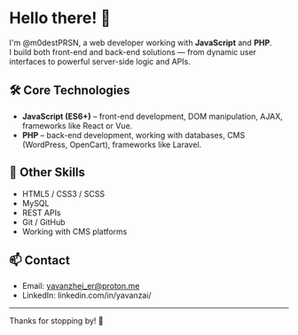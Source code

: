 # Hello there! 👋

I'm @m0destPRSN, a web developer working with **JavaScript** and **PHP**.  
I build both front-end and back-end solutions — from dynamic user interfaces to powerful server-side logic and APIs.

## 🛠️ Core Technologies

- **JavaScript (ES6+)** – front-end development, DOM manipulation, AJAX, frameworks like React or Vue.
- **PHP** – back-end development, working with databases, CMS (WordPress, OpenCart), frameworks like Laravel.

## 🔧 Other Skills

- HTML5 / CSS3 / SCSS
- MySQL
- REST APIs
- Git / GitHub
- Working with CMS platforms

## 📫 Contact

- Email: yavanzhei_er@proton.me
- LinkedIn: linkedin.com/in/yavanzai/

---

Thanks for stopping by! 🙂
